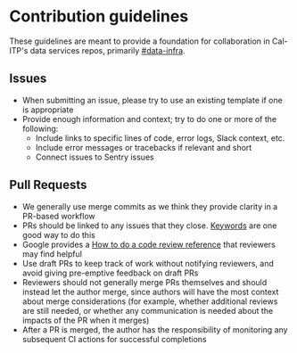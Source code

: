 # Contribution guidelines

These guidelines are meant to provide a foundation for collaboration in Cal-ITP's data services repos,
primarily [#data-infra](https://github.com/cal-itp/data-infra).

## Issues

- When submitting an issue, please try to use an existing template if one is appropriate
- Provide enough information and context; try to do one or more of the following:
  - Include links to specific lines of code, error logs, Slack context, etc.
  - Include error messages or tracebacks if relevant and short
  - Connect issues to Sentry issues

## Pull Requests

- We generally use merge commits as we think they provide clarity in a PR-based workflow
- PRs should be linked to any issues that they close. [Keywords](https://docs.github.com/en/issues/tracking-your-work-with-issues/linking-a-pull-request-to-an-issue#linking-a-pull-request-to-an-issue-using-a-keyword) are one good way to do this
- Google provides a [How to do a code review reference](https://google.github.io/eng-practices/review/reviewer/) that reviewers may find helpful
- Use draft PRs to keep track of work without notifying reviewers, and avoid giving pre-emptive feedback on draft PRs
- Reviewers should not generally merge PRs themselves and should instead let the author merge, since authors will have the most context about merge considerations (for example, whether additional reviews are still needed, or whether any communication is needed about the impacts of the PR when it merges)
- After a PR is merged, the author has the responsibility of monitoring any subsequent CI actions for successful completions
